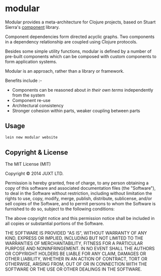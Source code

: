 # modular

Modular provides a meta-architecture for Clojure projects, based on Stuart Sierra's
[component](https://github.com/stuartsierra/component) library.

Component dependencies form directed acyclic graphs. Two components in a
dependency relationship are coupled using Clojure protocols.

Besides some simple utility functions, modular is defined by a number of
pre-built components which can be composed with custom components to
form application systems.

Modular is an approach, rather than a library or framework.

Benefits include :-

* Components can be reasoned about _in their own terms_ independently from the system
* Component re-use
* Architectural consistency
* Stronger cohesion within parts, weaker coupling between parts

## Usage

```clojure
lein new modular website
```

## Copyright & License

The MIT License (MIT)

Copyright © 2014 JUXT LTD.

Permission is hereby granted, free of charge, to any person obtaining a copy of this software and associated documentation files (the "Software"), to deal in the Software without restriction, including without limitation the rights to use, copy, modify, merge, publish, distribute, sublicense, and/or sell copies of the Software, and to permit persons to whom the Software is furnished to do so, subject to the following conditions:

The above copyright notice and this permission notice shall be included in all copies or substantial portions of the Software.

THE SOFTWARE IS PROVIDED "AS IS", WITHOUT WARRANTY OF ANY KIND, EXPRESS OR IMPLIED, INCLUDING BUT NOT LIMITED TO THE WARRANTIES OF MERCHANTABILITY, FITNESS FOR A PARTICULAR PURPOSE AND NONINFRINGEMENT. IN NO EVENT SHALL THE AUTHORS OR COPYRIGHT HOLDERS BE LIABLE FOR ANY CLAIM, DAMAGES OR OTHER LIABILITY, WHETHER IN AN ACTION OF CONTRACT, TORT OR OTHERWISE, ARISING FROM, OUT OF OR IN CONNECTION WITH THE SOFTWARE OR THE USE OR OTHER DEALINGS IN THE SOFTWARE.
